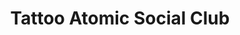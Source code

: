 ---
title: "Tattoo Atomic Social Club"
url: /cottage-grove/tattoo-atomic-social-club/
shop: tattoo
---